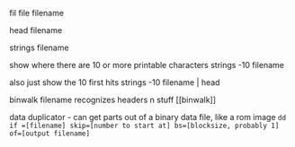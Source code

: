 fil
file filename

head filename

strings filename

show where there are 10 or more printable characters
strings -10 filename

also just show the 10 first hits
strings -10 filename | head

binwalk filename
recognizes headers n stuff
[[binwalk]]

data duplicator - can get parts out of a binary data file, like a rom image
`dd if =[filename] skip=[number to start at] bs=[blocksize, probably 1] of=[output filename]`
